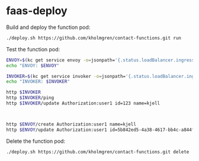 # faas-deploy

Build and deploy the function pod:
```bash
./deploy.sh https://github.com/kholmgren/contact-functions.git run
```

Test the function pod:
```bash
ENVOY=$(kc get service envoy -o=jsonpath='{.status.loadBalancer.ingress[0].ip}')
echo "ENVOY: $ENVOY"

INVOKER=$(kc get service invoker -o=jsonpath='{.status.loadBalancer.ingress[0].ip}')
echo "INVOKER: $INVOKER"

http $INVOKER
http $INVOKER/ping
http $INVOKER/update Authorization:user1 id=123 name=kjell



http $ENVOY/create Authorization:user1 name=kjell
http $ENVOY/update Authorization:user1 id=5b842ed5-4a38-4617-bb4c-a844f3ccfc4a name=otto


```

Delete the function pod:
```bash
./deploy.sh https://github.com/kholmgren/contact-functions.git delete
```
